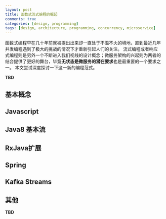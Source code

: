 ```yaml
---
layout: post
title: 函数式流式编程的崛起
comments: true
categories: [design, programming]
tags: [design, architecture, programming, concurrency, microservice]
---
```


函数式编程早在几十年前就被提出出来却一直处于不温不火的境地，直到最近几年并发编程遇到了极大的挑战的情况下才重新引起人们的关注。
流式编程或者响应式编程则是另外一个不断进入我们视线的设计概念；微服务架构的兴起则为两者的结合提供了更好的舞台，毕竟**无状态是微服务的潜在要求**也是最重要的一个要求之一。
本文尝试深度探讨一下这一新的编程范式。

<!--more-->

**TBD**
## 基本概念

## Javascript

## Java8 基本流

## RxJava扩展


## Spring

## Kafka Streams

## 其他

**TBD**
